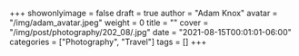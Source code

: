 +++
showonlyimage = false
draft = true
author = "Adam Knox"
avatar = "/img/adam_avatar.jpeg"
weight = 0
title = ""
cover = "/img/post/photography/202_08/.jpg"
date = "2021-08-15T00:01:01-06:00"
categories = ["Photography", "Travel"]
tags = []
+++
<!--more-->
